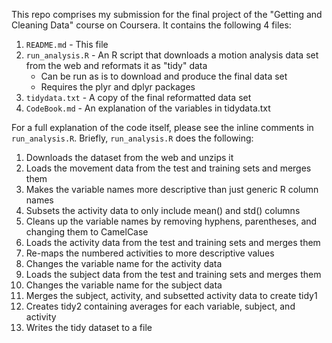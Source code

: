 This repo comprises my submission for the final project of the "Getting and Cleaning Data" course on Coursera. It contains the following 4 files:

1. `README.md` - This file
2. `run_analysis.R` - An R script that downloads a motion analysis data set from the web and reformats it as "tidy" data
    - Can be run as is to download and produce the final data set 
    - Requires the plyr and dplyr packages
3. `tidydata.txt` - A copy of the final reformatted data set
4. `CodeBook.md` - An explanation of the variables in tidydata.txt

For a full explanation of the code itself, please see the inline comments in `run_analysis.R`. Briefly, `run_analysis.R` does the following:

1. Downloads the dataset from the web and unzips it
2. Loads the movement data from the test and training sets and merges them
3. Makes the variable names more descriptive than just generic R column names
4. Subsets the activity data to only include mean() and std() columns
5. Cleans up the variable names by removing hyphens, parentheses, and changing them to CamelCase
6. Loads the activity data from the test and training sets and merges them
7. Re-maps the numbered activities to more descriptive values
8. Changes the variable name for the activity data
9. Loads the subject data from the test and training sets and merges them
10. Changes the variable name for the subject data
11. Merges the subject, activity, and subsetted activity data to create tidy1
12. Creates tidy2 containing averages for each variable, subject, and activity
13. Writes the tidy dataset to a file
